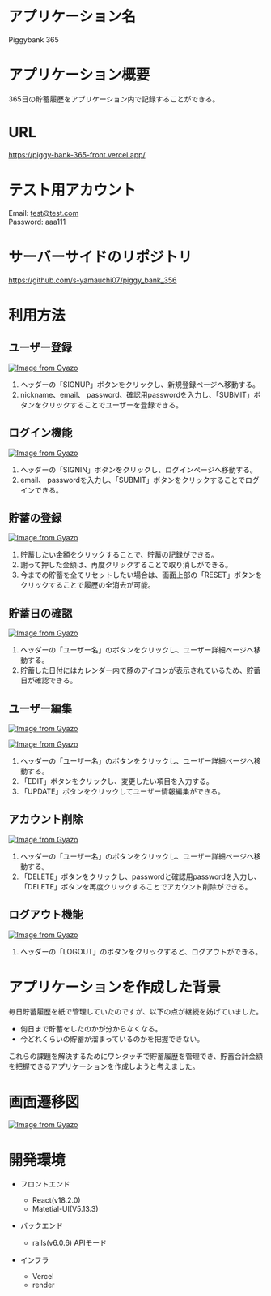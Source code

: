 # アプリケーション名
Piggybank 365


# アプリケーション概要
365日の貯蓄履歴をアプリケーション内で記録することができる。


# URL
https://piggy-bank-365-front.vercel.app/


# テスト用アカウント
Email: test@test.com  
Password: aaa111

# サーバーサイドのリポジトリ
https://github.com/s-yamauchi07/piggy_bank_356


# 利用方法
## ユーザー登録
[![Image from Gyazo](https://i.gyazo.com/3c75e07bbe3c69228b7e7bfdbadbbdc8.gif)](https://gyazo.com/3c75e07bbe3c69228b7e7bfdbadbbdc8)

1. ヘッダーの「SIGNUP」ボタンをクリックし、新規登録ページへ移動する。
2. nickname、email、 password、確認用passwordを入力し、「SUBMIT」ボタンをクリックすることでユーザーを登録できる。

## ログイン機能
[![Image from Gyazo](https://i.gyazo.com/d3cb0c6949c42fe116fe46c6958b4e4c.gif)](https://gyazo.com/d3cb0c6949c42fe116fe46c6958b4e4c)
1. ヘッダーの「SIGNIN」ボタンをクリックし、ログインページへ移動する。
2. email、 passwordを入力し、「SUBMIT」ボタンをクリックすることでログインできる。

## 貯蓄の登録
[![Image from Gyazo](https://i.gyazo.com/40b5861f2c0d7c28d71b6ee17c0a6090.gif)](https://gyazo.com/40b5861f2c0d7c28d71b6ee17c0a6090)
1. 貯蓄したい金額をクリックすることで、貯蓄の記録ができる。
2. 謝って押した金額は、再度クリックすることで取り消しができる。
3. 今までの貯蓄を全てリセットしたい場合は、画面上部の「RESET」ボタンをクリックすることで履歴の全消去が可能。


## 貯蓄日の確認
[![Image from Gyazo](https://i.gyazo.com/02bc8f666751c8dca146bf894f0990f7.gif)](https://gyazo.com/02bc8f666751c8dca146bf894f0990f7)
1. ヘッダーの「ユーザー名」のボタンをクリックし、ユーザー詳細ページへ移動する。
2. 貯蓄した日付にはカレンダー内で豚のアイコンが表示されているため、貯蓄日が確認できる。


## ユーザー編集
[![Image from Gyazo](https://i.gyazo.com/3a7e0634f1bef67b89bfa7481e3480c6.gif)](https://gyazo.com/3a7e0634f1bef67b89bfa7481e3480c6)

[![Image from Gyazo](https://i.gyazo.com/94098ab3e17bf191637ca73ee7187398.gif)](https://gyazo.com/94098ab3e17bf191637ca73ee7187398)

1. ヘッダーの「ユーザー名」のボタンをクリックし、ユーザー詳細ページへ移動する。
2. 「EDIT」ボタンをクリックし、変更したい項目を入力する。
3. 「UPDATE」ボタンをクリックしてユーザー情報編集ができる。

## アカウント削除
[![Image from Gyazo](https://i.gyazo.com/e19652439cdcb20438fa308dc9f5ed62.gif)](https://gyazo.com/e19652439cdcb20438fa308dc9f5ed62)

1. ヘッダーの「ユーザー名」のボタンをクリックし、ユーザー詳細ページへ移動する。
2. 「DELETE」ボタンをクリックし、passwordと確認用passwordを入力し、「DELETE」ボタンを再度クリックすることでアカウント削除ができる。

## ログアウト機能
[![Image from Gyazo](https://i.gyazo.com/d8f12af8a9873fdf6c61ce5011579148.gif)](https://gyazo.com/d8f12af8a9873fdf6c61ce5011579148)
1. ヘッダーの「LOGOUT」のボタンをクリックすると、ログアウトができる。

# アプリケーションを作成した背景
毎日貯蓄履歴を紙で管理していたのですが、以下の点が継続を妨げていました。
- 何日まで貯蓄をしたのかが分からなくなる。
- 今どれくらいの貯蓄が溜まっているのかを把握できない。

これらの課題を解決するためにワンタッチで貯蓄履歴を管理でき、貯蓄合計金額を把握できるアプリケーションを作成しようと考えました。

# 画面遷移図
[![Image from Gyazo](https://i.gyazo.com/8a8e8cd5aa6ac453c149cd5c8a7ae959.png)](https://gyazo.com/8a8e8cd5aa6ac453c149cd5c8a7ae959)

# 開発環境
* フロントエンド
  * React(v18.2.0)
  * Matetial-UI(V5.13.3)

* バックエンド
  * rails(v6.0.6) APIモード

* インフラ
  * Vercel
  * render



